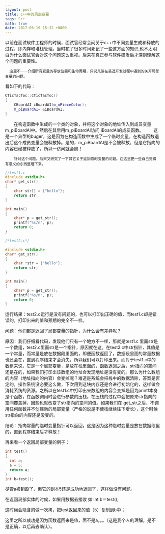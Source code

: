 ```yaml
---
layout: post
title: C++中的局部变量
tags: C++
math: true
date: 2017-06-19 15:32 +0800
---
```



以前在面试软件工程师的时候，面试官经常会问关于c++中不同变量生成和释放的过程，即内存和堆栈管理。当时花了很多时间死记了一些这方面的知识,也不太明白为什么面试官会对这个问题这么重视。后来在真正参与软件研发后才深刻理解这个问题的重要性。

      这里不一一介绍所有变量的存放位置和生命周期，只说几讲在最近开发过程中遇到的关开局部变量的问题。

看如下的代码：
``` c++
CTicTacToc::CTicTacToc()
{
    CBoardAI iBoardAI(m_nPieceColor);
    m_piBoardAI= &iBoardAI;
}
```
　　在构造函数中生成的一个类的对象，并将这个对象的地址传入到成员变量m_piBoardAI中。然后在其后用m_piBoardAI访问 iBoardAI的成员函数。
　　这是一个典型的buger，这是因为在构造函数中生成了一个临时变量，在构造函数退出后这个成员变量会被释放掉。是的，m_piBoardAI是不会被释放，但是它指向的内容已经被释放了，所以一访问就会崩！

        针对这个问题，后来又研究了一下其它关于返回临时变量的问题。在这里把一些自己觉得有意义的东西整理下来。
``` c++
//test1.c
#include <stdio.h>
char* get_str()
{
    char str[] = {"hello"};
    return str;
}

int main()
{
    char* p = get_str();
    printf("%s/n", p);
    return 0;
}
```

``` c++
/*test2.c*/

#include <stdio.h>
char* get_str()
{
    char *str = {"hello"};
    return str;
}

int main()
{
    char* p = get_str();
    printf("%s/n", p);
    return 0;
}
```

运行结果：test2.c运行是没有问题的，也可以打印出正确的值，而test1.c却是错误的，打印出来的值和预期的完全不一样。

问题：他们都是返回了局部变量的指针，为什么会有差异呢？

原因：我们仔细看代码，发现他们只有一个地方不一样，那就是test1.c 里面str是一个数组，test2.c里面str是一个指针，原因就在这。在test2.c中str指针，其值是一个常量，而常量是放在数据段里面的，即便函数返回了，数据段里面的常量数据也还会在，直到程序结束才会消失，所以我们可以打印出来。而对于test1.c中的数组来说，它是一个局部变量，是放在栈里面的，函数返回之后，str指向的空间还是在的，如果我们打印出该数组的地址会发现地址是没有变的。那么为什么数组的内容（地址指向的内容）会变掉呢？难道是系统会把栈中的数据清除，答案是否定的，操作系统没必要这么做，下次用到这块内存还是会进行初始化的，这样做会消耗系统的资源。之所以在test1.c中打印出来数组的内容会变掉是因为printf本身是个函数，在函数调用时会进行参数的压栈，在压栈的过程中会把原来str指向的空间覆盖掉，因些也就改变了str指向的空间的值。如果我们在 get_str之后，不调用任何函数并不创建新的局部变量（严格的说是不使栈继续往下增长），这个时候str指向的内容还是没变的。

结论：指向常量的临时变量指针可以返回，这是因为这种临时变量是放在数据段里的，直到程序结束后才释放！

再来看一个返回局部变量的例子：
``` c++
int test()
{
  int a; 
  a = 5; 
  return a; 
}
int b=test();
```


尽管a被销毁了，但它的副本5还是成功地返回了，这样做没有问题。

在返回局部实体的时候，如果用数据去接收 如 int b＝test();

这时候会隐含的做一次拷，把test返回来的值（5）复制到b中；

这里之所以成功是因为函数返回来是值，面不是a。。。（这是我个人的理解，是不是正确，以后再去确认）。
